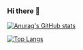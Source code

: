 ### Hi there 👋

[![Anurag's GitHub stats](https://github-readme-stats.vercel.app/api?username=vvv6737)](https://github.com/vvv6737/github-readme-stats)

[![Top Langs](https://github-readme-stats.vercel.app/api/top-langs/?username=vvv6737)](https://github.com/vvv6737/github-readme-stats)

<!--
**vvv6737/vvv6737** is a ✨ _special_ ✨ repository because its `README.md` (this file) appears on your GitHub profile.

Here are some ideas to get you started:

- 🔭 I’m currently working on ...
- 🌱 I’m currently learning ...
- 👯 I’m looking to collaborate on ...
- 🤔 I’m looking for help with ...
- 💬 Ask me about ...
- 📫 How to reach me: ...
- 😄 Pronouns: ...
- ⚡ Fun fact: ...
-->
